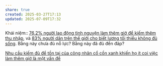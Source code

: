 ```yaml
---
share: true
created: 2025-03-27T17:13
updated: 2025-07-09T17:32
---
```

Khái niệm:: 
[76,2% người lao động tình nguyện làm thêm giờ để kiếm thêm thu nhập](../../../%E2%9A%A1Hi%E1%BB%83u%20bi%E1%BA%BFt%20s%C3%A2u/Ph%C3%A1t%20tri%E1%BB%83n%20b%E1%BB%81n%20v%E1%BB%AFng/H%E1%BB%97%20tr%E1%BB%A3%20ng%C6%B0%E1%BB%9Di%20y%E1%BA%BFu%20th%E1%BA%BF/Ng%C6%B0%E1%BB%9Di%20lao%20%C4%91%E1%BB%99ng/76,2%25%20ng%C6%B0%E1%BB%9Di%20lao%20%C4%91%E1%BB%99ng%20t%C3%ACnh%20nguy%E1%BB%87n%20l%C3%A0m%20th%C3%AAm%20gi%E1%BB%9D%20%C4%91%E1%BB%83%20ki%E1%BA%BFm%20th%C3%AAm%20thu%20nh%E1%BA%ADp.md), và [83% người dân trên thế giới cho biết lương tối thiểu không đủ sống](../../../%E2%9A%A1Hi%E1%BB%83u%20bi%E1%BA%BFt%20s%C3%A2u/Ph%C3%A1t%20tri%E1%BB%83n%20b%E1%BB%81n%20v%E1%BB%AFng/83%25%20ng%C6%B0%E1%BB%9Di%20d%C3%A2n%20tr%C3%AAn%20th%E1%BA%BF%20gi%E1%BB%9Bi%20cho%20bi%E1%BA%BFt%20l%C6%B0%C6%A1ng%20t%E1%BB%91i%20thi%E1%BB%83u%20kh%C3%B4ng%20%C4%91%E1%BB%A7%20s%E1%BB%91ng.md). Bằng này chưa đủ nỗ lực? Bằng này đã đủ đền đáp?

[Nhu cầu kiếm đủ để tồn tại của công nhân cổ cồn xanh khiến họ ít coi việc làm thêm giờ là một vấn đề](../../../%E2%9A%A1Hi%E1%BB%83u%20bi%E1%BA%BFt%20s%C3%A2u/Ki%E1%BA%BFm%20ti%E1%BB%81n/L%C3%A0m%20thu%C3%AA/Nhu%20c%E1%BA%A7u%20ki%E1%BA%BFm%20%C4%91%E1%BB%A7%20%C4%91%E1%BB%83%20t%E1%BB%93n%20t%E1%BA%A1i%20c%E1%BB%A7a%20c%C3%B4ng%20nh%C3%A2n%20c%E1%BB%95%20c%E1%BB%93n%20xanh%20khi%E1%BA%BFn%20h%E1%BB%8D%20%C3%ADt%20coi%20vi%E1%BB%87c%20l%C3%A0m%20th%C3%AAm%20gi%E1%BB%9D%20l%C3%A0%20m%E1%BB%99t%20v%E1%BA%A5n%20%C4%91%E1%BB%81.md)
